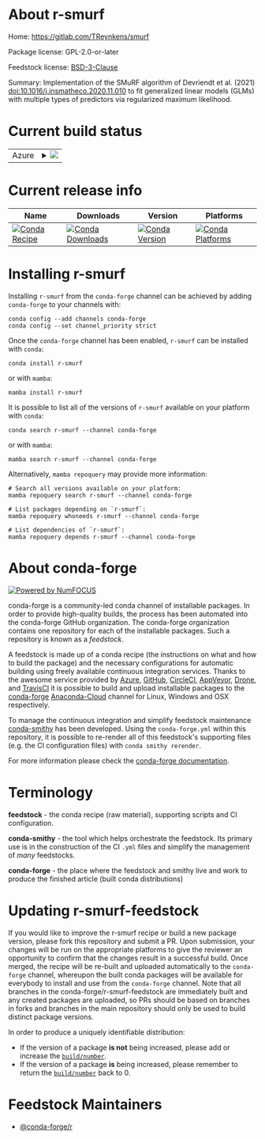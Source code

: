 About r-smurf
=============

Home: https://gitlab.com/TReynkens/smurf

Package license: GPL-2.0-or-later

Feedstock license: [BSD-3-Clause](https://github.com/conda-forge/r-smurf-feedstock/blob/main/LICENSE.txt)

Summary: Implementation of the SMuRF algorithm of Devriendt et al. (2021) <doi:10.1016/j.insmatheco.2020.11.010> to fit generalized linear models (GLMs) with multiple types of predictors via regularized maximum likelihood.

Current build status
====================


<table>
    
  <tr>
    <td>Azure</td>
    <td>
      <details>
        <summary>
          <a href="https://dev.azure.com/conda-forge/feedstock-builds/_build/latest?definitionId=12973&branchName=main">
            <img src="https://dev.azure.com/conda-forge/feedstock-builds/_apis/build/status/r-smurf-feedstock?branchName=main">
          </a>
        </summary>
        <table>
          <thead><tr><th>Variant</th><th>Status</th></tr></thead>
          <tbody><tr>
              <td>linux_64_r_base4.1</td>
              <td>
                <a href="https://dev.azure.com/conda-forge/feedstock-builds/_build/latest?definitionId=12973&branchName=main">
                  <img src="https://dev.azure.com/conda-forge/feedstock-builds/_apis/build/status/r-smurf-feedstock?branchName=main&jobName=linux&configuration=linux%20linux_64_r_base4.1" alt="variant">
                </a>
              </td>
            </tr><tr>
              <td>linux_64_r_base4.2</td>
              <td>
                <a href="https://dev.azure.com/conda-forge/feedstock-builds/_build/latest?definitionId=12973&branchName=main">
                  <img src="https://dev.azure.com/conda-forge/feedstock-builds/_apis/build/status/r-smurf-feedstock?branchName=main&jobName=linux&configuration=linux%20linux_64_r_base4.2" alt="variant">
                </a>
              </td>
            </tr><tr>
              <td>osx_64_r_base4.1</td>
              <td>
                <a href="https://dev.azure.com/conda-forge/feedstock-builds/_build/latest?definitionId=12973&branchName=main">
                  <img src="https://dev.azure.com/conda-forge/feedstock-builds/_apis/build/status/r-smurf-feedstock?branchName=main&jobName=osx&configuration=osx%20osx_64_r_base4.1" alt="variant">
                </a>
              </td>
            </tr><tr>
              <td>osx_64_r_base4.2</td>
              <td>
                <a href="https://dev.azure.com/conda-forge/feedstock-builds/_build/latest?definitionId=12973&branchName=main">
                  <img src="https://dev.azure.com/conda-forge/feedstock-builds/_apis/build/status/r-smurf-feedstock?branchName=main&jobName=osx&configuration=osx%20osx_64_r_base4.2" alt="variant">
                </a>
              </td>
            </tr>
          </tbody>
        </table>
      </details>
    </td>
  </tr>
</table>

Current release info
====================

| Name | Downloads | Version | Platforms |
| --- | --- | --- | --- |
| [![Conda Recipe](https://img.shields.io/badge/recipe-r--smurf-green.svg)](https://anaconda.org/conda-forge/r-smurf) | [![Conda Downloads](https://img.shields.io/conda/dn/conda-forge/r-smurf.svg)](https://anaconda.org/conda-forge/r-smurf) | [![Conda Version](https://img.shields.io/conda/vn/conda-forge/r-smurf.svg)](https://anaconda.org/conda-forge/r-smurf) | [![Conda Platforms](https://img.shields.io/conda/pn/conda-forge/r-smurf.svg)](https://anaconda.org/conda-forge/r-smurf) |

Installing r-smurf
==================

Installing `r-smurf` from the `conda-forge` channel can be achieved by adding `conda-forge` to your channels with:

```
conda config --add channels conda-forge
conda config --set channel_priority strict
```

Once the `conda-forge` channel has been enabled, `r-smurf` can be installed with `conda`:

```
conda install r-smurf
```

or with `mamba`:

```
mamba install r-smurf
```

It is possible to list all of the versions of `r-smurf` available on your platform with `conda`:

```
conda search r-smurf --channel conda-forge
```

or with `mamba`:

```
mamba search r-smurf --channel conda-forge
```

Alternatively, `mamba repoquery` may provide more information:

```
# Search all versions available on your platform:
mamba repoquery search r-smurf --channel conda-forge

# List packages depending on `r-smurf`:
mamba repoquery whoneeds r-smurf --channel conda-forge

# List dependencies of `r-smurf`:
mamba repoquery depends r-smurf --channel conda-forge
```


About conda-forge
=================

[![Powered by
NumFOCUS](https://img.shields.io/badge/powered%20by-NumFOCUS-orange.svg?style=flat&colorA=E1523D&colorB=007D8A)](https://numfocus.org)

conda-forge is a community-led conda channel of installable packages.
In order to provide high-quality builds, the process has been automated into the
conda-forge GitHub organization. The conda-forge organization contains one repository
for each of the installable packages. Such a repository is known as a *feedstock*.

A feedstock is made up of a conda recipe (the instructions on what and how to build
the package) and the necessary configurations for automatic building using freely
available continuous integration services. Thanks to the awesome service provided by
[Azure](https://azure.microsoft.com/en-us/services/devops/), [GitHub](https://github.com/),
[CircleCI](https://circleci.com/), [AppVeyor](https://www.appveyor.com/),
[Drone](https://cloud.drone.io/welcome), and [TravisCI](https://travis-ci.com/)
it is possible to build and upload installable packages to the
[conda-forge](https://anaconda.org/conda-forge) [Anaconda-Cloud](https://anaconda.org/)
channel for Linux, Windows and OSX respectively.

To manage the continuous integration and simplify feedstock maintenance
[conda-smithy](https://github.com/conda-forge/conda-smithy) has been developed.
Using the ``conda-forge.yml`` within this repository, it is possible to re-render all of
this feedstock's supporting files (e.g. the CI configuration files) with ``conda smithy rerender``.

For more information please check the [conda-forge documentation](https://conda-forge.org/docs/).

Terminology
===========

**feedstock** - the conda recipe (raw material), supporting scripts and CI configuration.

**conda-smithy** - the tool which helps orchestrate the feedstock.
                   Its primary use is in the construction of the CI ``.yml`` files
                   and simplify the management of *many* feedstocks.

**conda-forge** - the place where the feedstock and smithy live and work to
                  produce the finished article (built conda distributions)


Updating r-smurf-feedstock
==========================

If you would like to improve the r-smurf recipe or build a new
package version, please fork this repository and submit a PR. Upon submission,
your changes will be run on the appropriate platforms to give the reviewer an
opportunity to confirm that the changes result in a successful build. Once
merged, the recipe will be re-built and uploaded automatically to the
`conda-forge` channel, whereupon the built conda packages will be available for
everybody to install and use from the `conda-forge` channel.
Note that all branches in the conda-forge/r-smurf-feedstock are
immediately built and any created packages are uploaded, so PRs should be based
on branches in forks and branches in the main repository should only be used to
build distinct package versions.

In order to produce a uniquely identifiable distribution:
 * If the version of a package **is not** being increased, please add or increase
   the [``build/number``](https://docs.conda.io/projects/conda-build/en/latest/resources/define-metadata.html#build-number-and-string).
 * If the version of a package **is** being increased, please remember to return
   the [``build/number``](https://docs.conda.io/projects/conda-build/en/latest/resources/define-metadata.html#build-number-and-string)
   back to 0.

Feedstock Maintainers
=====================

* [@conda-forge/r](https://github.com/conda-forge/r/)

